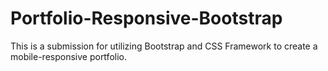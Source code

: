 # Portfolio-Responsive-Bootstrap
This is a submission for utilizing Bootstrap and CSS Framework to create a mobile-responsive portfolio.
